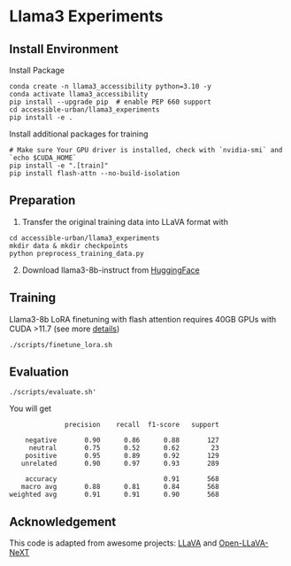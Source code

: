 # Llama3 Experiments

## Install Environment
Install Package
```
conda create -n llama3_accessibility python=3.10 -y
conda activate llama3_accessibility
pip install --upgrade pip  # enable PEP 660 support
cd accessible-urban/llama3_experiments
pip install -e .
```

Install additional packages for training
```
# Make sure Your GPU driver is installed, check with `nvidia-smi` and `echo $CUDA_HOME`
pip install -e ".[train]"
pip install flash-attn --no-build-isolation
```



## Preparation
1. Transfer the original training data into LLaVA format with 
```
cd accessible-urban/llama3_experiments
mkdir data & mkdir checkpoints
python preprocess_training_data.py
```

2. Download llama3-8b-instruct from [HuggingFace](https://huggingface.co/meta-llama/Meta-Llama-3-8B-Instruct)


## Training
Llama3-8b LoRA finetuning with flash attention requires 40GB GPUs with CUDA >11.7 (see more [details](https://github.com/Dao-AILab/flash-attention?tab=readme-ov-file#nvidia-cuda-support))

```
./scripts/finetune_lora.sh
```

## Evaluation
```
./scripts/evaluate.sh'
```

You will get 
```
              precision    recall  f1-score   support

    negative       0.90      0.86      0.88       127
     neutral       0.75      0.52      0.62        23
    positive       0.95      0.89      0.92       129
   unrelated       0.90      0.97      0.93       289

    accuracy                           0.91       568
   macro avg       0.88      0.81      0.84       568
weighted avg       0.91      0.91      0.90       568
```



## Acknowledgement
This code is adapted from awesome projects: [LLaVA](https://github.com/haotian-liu/LLaVA) and [Open-LLaVA-NeXT](https://github.com/xiaoachen98/Open-LLaVA-NeXT)